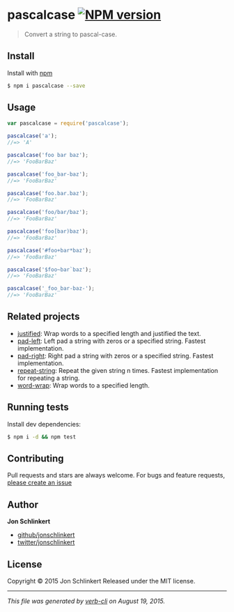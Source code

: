 # pascalcase [![NPM version](https://badge.fury.io/js/pascalcase.svg)](http://badge.fury.io/js/pascalcase)

> Convert a string to pascal-case.

## Install

Install with [npm](https://www.npmjs.com/)

```sh
$ npm i pascalcase --save
```

## Usage

```js
var pascalcase = require('pascalcase');

pascalcase('a');
//=> 'A'

pascalcase('foo bar baz');
//=> 'FooBarBaz'

pascalcase('foo_bar-baz');
//=> 'FooBarBaz'

pascalcase('foo.bar.baz');
//=> 'FooBarBaz'

pascalcase('foo/bar/baz');
//=> 'FooBarBaz'

pascalcase('foo[bar)baz');
//=> 'FooBarBaz'

pascalcase('#foo+bar*baz');
//=> 'FooBarBaz'

pascalcase('$foo~bar`baz');
//=> 'FooBarBaz'

pascalcase('_foo_bar-baz-');
//=> 'FooBarBaz'
```

## Related projects

* [justified](https://github.com/jonschlinkert/justified): Wrap words to a specified length and justified the text.
* [pad-left](https://github.com/jonschlinkert/pad-left): Left pad a string with zeros or a specified string. Fastest
  implementation.
* [pad-right](https://github.com/jonschlinkert/pad-right): Right pad a string with zeros or a specified string. Fastest
  implementation.
* [repeat-string](https://github.com/jonschlinkert/repeat-string): Repeat the given string n times. Fastest
  implementation for repeating a string.
* [word-wrap](https://github.com/jonschlinkert/word-wrap): Wrap words to a specified length.

## Running tests

Install dev dependencies:

```sh
$ npm i -d && npm test
```

## Contributing

Pull requests and stars are always welcome. For bugs and feature
requests, [please create an issue](https://github.com/jonschlinkert/pascalcase/issues/new)

## Author

**Jon Schlinkert**

+ [github/jonschlinkert](https://github.com/jonschlinkert)
+ [twitter/jonschlinkert](http://twitter.com/jonschlinkert)

## License

Copyright © 2015 Jon Schlinkert Released under the MIT license.

***

_This file was generated by [verb-cli](https://github.com/assemble/verb-cli) on August 19, 2015._